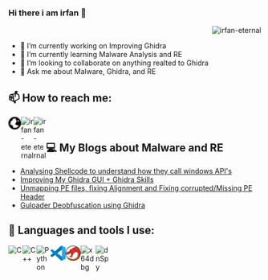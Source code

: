 ### Hi there i am irfan 👋

<p align="right"> <img src="https://komarev.com/ghpvc/?username=irfan-eternal&label=Profile%20views&color=red&style=flat-square" alt="irfan-eternal" /> </p>

- 🔭 I’m currently working on Improving Ghidra 
- 🌱 I’m currently learning Malware Analysis and RE
- 👯 I’m looking to collaborate on anything realted to Ghidra
- 💬 Ask me about Malware, Ghidra, and RE

## 📫 How to reach me: 
<a href="https://irfan-eternal.github.io/"><img align="left" alt="irfan-eternal.github.io" width="25px" src="https://raw.githubusercontent.com/iconic/open-iconic/master/svg/globe.svg" /> </a>
<a href="https://twitter.com/irfan_eternal"><img align="left" alt="irfan-eternal" width="25px" src="https://cdn.jsdelivr.net/npm/simple-icons@v3/icons/twitter.svg" /></a>
<a href="mailto:irfan_eternal@proton.me"> <img align="left" alt="irfan-eternal" width="25px" src="https://cdn.jsdelivr.net/npm/simple-icons@3.13.0/icons/protonmail.svg" /></a>
<br>
 

## :computer: My Blogs about  Malware and RE
- [Analysing Shellcode to understand how they call windows API's](https://irfan-eternal.github.io/analysing-shellcode-to-understand-how-they-call-windows-apis/)
- [Improving My Ghidra GUI + Ghidra Skills](https://irfan-eternal.github.io/improving-my-ghidra-gui--ghidra-skills/)
- [Unmapping PE files, fixing Alignment and Fixing corrupted/Missing PE Header](https://irfan-eternal.github.io/unmapping-pe-files-fixing-alignment-and-fixing-corrupted-or-missing-pe-header/)
- [Guloader Deobfuscation using Ghidra](https://irfan-eternal.github.io/guloader-deobfuscation-using-ghidra/)

## :toolbox: Languages and tools I use:

<img align="left" alt="C" width="28px" src="https://raw.githubusercontent.com/abranhe/programming-languages-logos/master/src/c/c_24x24.png" /> 
<img align="left" alt="C++" width="28px" src="https://raw.githubusercontent.com/abranhe/programming-languages-logos/master/src/cpp/cpp_32x32.png" />
<img align="left" alt="Python" width="28px" src="https://raw.githubusercontent.com/abranhe/programming-languages-logos/master/src/python/python_32x32.png" />
<img align="left" alt="VSCode" width="30px" src="https://raw.githubusercontent.com/github/explore/master/topics/visual-studio-code/visual-studio-code.png" />
<img align="left" alt="Ubuntu" width="30px" src="https://raw.githubusercontent.com/github/explore/master/topics/ghidra/ghidra.png" />
<img align="left" alt="x64dbg" width="30px" src="https://raw.githubusercontent.com/x64dbg/x64dbg/development/src/bug_black.png" />
<img align="left" alt="dnSpy" width="30px" src="https://static.wikia.nocookie.net/logopedia/images/2/26/DnSpy-logo.png/revision/latest?cb=20230313030417" />

<br>




